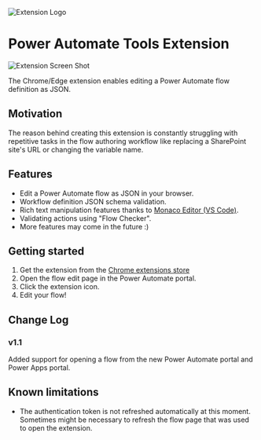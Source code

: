![Extension Logo](public/icons/pa-tools-128.png)

# Power Automate Tools Extension

![Extension Screen Shot](static/pa-tools-extension.jpg)

The Chrome/Edge extension enables editing a Power Automate flow definition as JSON.

## Motivation

The reason behind creating this extension is constantly struggling with repetitive tasks in the flow authoring workflow like replacing a SharePoint site's URL or changing the variable name.

## Features

- Edit a Power Automate flow as JSON in your browser.
- Workflow definition JSON schema validation.
- Rich text manipulation features thanks to [Monaco Editor (VS Code)](https://microsoft.github.io/monaco-editor/).
- Validating actions using "Flow Checker".
- More features may come in the future :)

## Getting started

1. Get the extension from the [Chrome extensions store](https://chrome.google.com/webstore/detail/power-automate-tools/jccblbmcghkddifenlocnjfmeemjeacc)
2. Open the flow edit page in the Power Automate portal.
3. Click the extension icon.
4. Edit your flow!

## Change Log

### v1.1

Added support for opening a flow from the new Power Automate portal and Power Apps portal.
## Known limitations

- The authentication token is not refreshed automatically at this moment. Sometimes might be necessary to refresh the flow page that was used to open the extension.

